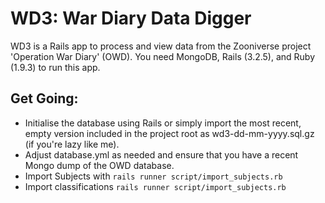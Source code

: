 WD3: War Diary Data Digger
==========================

WD3 is a Rails app to process and view data from the Zooniverse project 'Operation War Diary' (OWD). You need MongoDB, Rails (3.2.5), and Ruby (1.9.3) to run this app. 

Get Going:
----------
- Initialise the database using Rails or simply import the most recent, empty version included in the project root as wd3-dd-mm-yyyy.sql.gz (if you're lazy like me).
- Adjust database.yml as needed and ensure that you have a recent Mongo dump of the OWD database.
- Import Subjects with `rails runner script/import_subjects.rb`
- Import classifications `rails runner script/import_subjects.rb`
